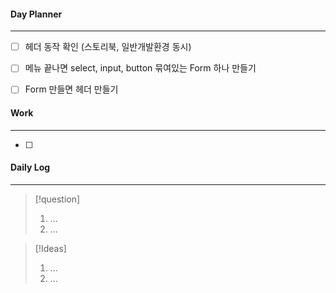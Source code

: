 
#### Day Planner
---
- [ ] 헤더 동작 확인 (스토리북, 일반개발환경 동시)
- [ ] 메뉴 끝나면 select, input, button 묶여있는 Form 하나 만들기 
- [ ] Form 만들면 헤더 만들기


#### Work
---
- [ ] 


#### Daily Log
---
> [!question]
> 1. ...
> 2. ...

> [!Ideas]
> 1. ...
> 2. ...



